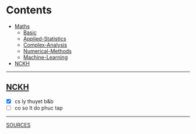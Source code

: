# Contents
- [Maths](https://github.com/S-ROLL/notebook.maths/blob/main/Maths)
  - [Basic](https://github.com/Bancie/notebook.maths/blob/main/Basic-concept/basic.ipynb)
  - [Applied-Statistics](https://github.com/Bancie/notebook.maths/blob/main/Applied-Statistics/as.ipynb)
  - [Complex-Analysis](https://github.com/Bancie/notebook.maths/blob/main/Complex-Analysis/ca.ipynb)
  - [Numerical-Methods](https://github.com/Bancie/notebook.maths/blob/main/Numerical-Methods/nm.ipynb)
  - [Machine-Learning](https://github.com/Bancie/notebook.maths/blob/main/Machine-Learning/ml.ipynb)
- [NCKH](https://github.com/Bancie/notebook.maths/blob/main/NCKH/nckh.ipynb)
---
## [NCKH](https://github.com/Bancie/notebook.maths/blob/main/NCKH/nckh.ipynb)
- [x] cs ly thuyet b&b
- [ ] co so lt do phuc tap
---
[SOURCES](https://drive.google.com/drive/u/1/folders/1HARdf9ZS6k-OPniwOIoeQKNms1sTe28c)
